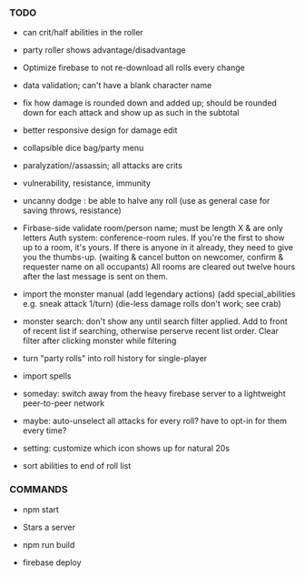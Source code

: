 
### TODO



- can crit/half abilities in the roller
- party roller shows advantage/disadvantage
- Optimize firebase to not re-download all rolls every change
- data validation; can't have a blank character name
- fix how damage is rounded down and added up; should be rounded down for each attack and show up as such in the subtotal
- better responsive design for damage edit



- collapsible dice bag/party menu

- paralyzation//assassin; all attacks are crits
- vulnerability, resistance, immunity
- uncanny dodge : be able to halve any roll
  (use as general case for saving throws, resistance)

- Firbase-side validate room/person name; must be length X & are only letters
  Auth system: conference-room rules.
  If you're the first to show up to a room, it's yours.
  If there is anyone in it already, they need to give you the thumbs-up.
    (waiting & cancel button on newcomer, confirm & requester name on all occupants)
  All rooms are cleared out twelve hours after the last message is sent on them.

- import the monster manual
  (add legendary actions)
  (add special_abilities e.g. sneak attack 1/turn)
  (die-less damage rolls don't work; see crab)

- monster search: don't show any until search filter applied. Add to front of recent list if searching, otherwise perserve recent list order. Clear filter after clicking monster while filtering

- turn "party rolls" into roll history for single-player

- import spells




- someday: switch away from the heavy firebase server to a lightweight peer-to-peer network

- maybe: auto-unselect all attacks for every roll? have to opt-in for them every time?
- setting: customize which icon shows up for natural 20s


- sort abilities to end of roll list


### COMMANDS

- npm start
- Stars a server

- npm run build
- firebase deploy
